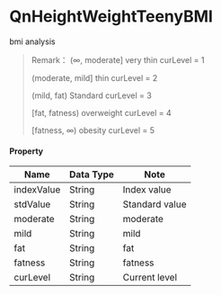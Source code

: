 # QnHeightWeightTeenyBMI

bmi analysis



>  Remark： 
>  (∞, moderate] very thin	   curLevel = 1
>
>  (moderate, mild] thin 		  curLevel = 2
>
>  (mild, fat) Standard    		curLevel = 3
>
>  [fat, fatness) overweight	curLevel = 4
>
>  [fatness, ∞)  obesity 			 curLevel = 5



#### Property

| **Name** | **Data Type**          | **Note** |
|-----------|-----------------------------|-----------|
| indexValue | String | Index value |
| stdValue | String | Standard value |
| moderate | String | moderate |
| mild | String | mild |
| fat | String | fat |
| fatness | String |fatness |
| curLevel | String | Current level |